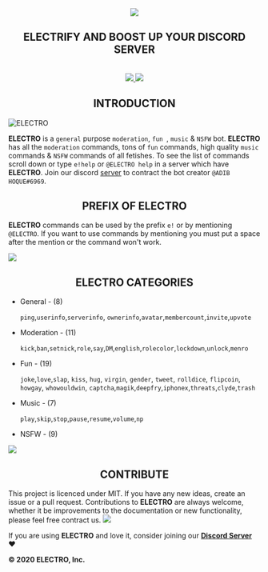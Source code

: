 <div align="center">
  <img src="https://cdn.discordapp.com/attachments/656517276832366595/661972761698369536/ELECTRO_WEB_HEADER.png" align="center">
  <h2 align="center">ELECTRIFY AND BOOST UP YOUR DISCORD SERVER</h2> 
  <br>
  <a href="https://discordapp.com/api/oauth2/authorize?client_id=629323586930212884&permissions=2146827775&scope=bot">
    <img src="https://img.shields.io/badge/ADD-BOT-orange.svg?style=for-the-badge">
  </a>
  <a href="https://discord.gg/kuWVFpR">
    <img src="https://img.shields.io/badge/JOIN-GUILD-orange.svg?style=for-the-badge">
  </a>
  </div> 
  

<h2 align="center">INTRODUCTION</h2>

<img src="https://cdn.discordapp.com/attachments/656517276832366595/656760631474520074/ELECTRO_ELECTRIFY_YOUR_SERVER.gif" alt="ELECTRO" align="center">

**ELECTRO** is a `general` purpose `moderation`, `fun `, `music` & `NSFW` bot. **ELECTRO** has all the `moderation` commands, tons of `fun` commands, high quality `music` commands & `NSFW` commands of all fetishes. To see the list of commands scroll down or type `e!help` or `@ELECTRO help` in a server which have **ELECTRO**. Join our discord [server](https://github.com/kyb3r/modmail/wiki) to contract the bot creator `@ADIB HOQUE#6969`.

<h2 align="center">PREFIX OF ELECTRO</h2> 


**ELECTRO** commands can be used by the prefix `e!` or by mentioning `@ELECTRO`. If you want to use commands by mentioning you must put a space after the mention or the command won't work. 

<img src="https://cdn.discordapp.com/attachments/656517276832366595/682143066689241094/ELECTRODiv.png" aling="center">
  
<h2 align="center">ELECTRO CATEGORIES</h2>
<ul>
  <li>General - (8)</li>
  
`ping`,`userinfo`,`serverinfo`, `ownerinfo`,`avatar`,`membercount`,`invite`,`upvote`
  <li>Moderation - (11)</li>
  
`kick`,`ban`,`setnick`,`role`,`say`,`DM`,`english`,`rolecolor`,`lockdown`,`unlock`,`menro` 
  <li>Fun - (19)</li>
  
`joke`,`love`,`slap`, `kiss`, `hug`, `virgin`, `gender`, `tweet`, `rolldice`, `flipcoin`, `howgay`, `whowouldwin`, `captcha`,`magik`,`deepfry`,`iphonex`,`threats`,`clyde`,`trash`
  <li>Music - (7)</li>
  
`play`,`skip`,`stop`,`pause`,`resume`,`volume`,`np` 
  <li>NSFW - (9)</li>
</ul> 
<img src="https://cdn.discordapp.com/attachments/656517276832366595/682143066689241094/ELECTRODiv.png" aling="center">
<h2 align="center">CONTRIBUTE</h2> 
 
This project is licenced under MIT. If you have any new ideas, create an issue or a pull request. Contributions to **ELECTRO** are always welcome, whether it be improvements to the documentation or new functionality, please feel free contract us.
<img src="https://cdn.discordapp.com/attachments/656517276832366595/682143066689241094/ELECTRODiv.png" aling="center">
 
If you are using **ELECTRO** and love it, consider joining our **[Discord Server](https://discord.gg/kuWVFpR)** :heart:

 
**© 2020 ELECTRO, Inc.**
